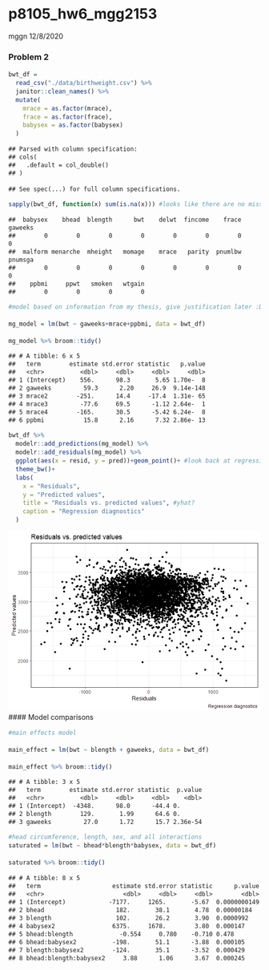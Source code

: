 p8105\_hw6\_mgg2153
================
mggn
12/8/2020

### Problem 2

``` r
bwt_df = 
  read_csv("./data/birthweight.csv") %>%
  janitor::clean_names() %>%
  mutate(
    mrace = as.factor(mrace),
    frace = as.factor(frace),
    babysex = as.factor(babysex)
  )
```

    ## Parsed with column specification:
    ## cols(
    ##   .default = col_double()
    ## )

    ## See spec(...) for full column specifications.

``` r
sapply(bwt_df, function(x) sum(is.na(x))) #looks like there are no missing values, let's build a model
```

    ##  babysex    bhead  blength      bwt    delwt  fincome    frace  gaweeks 
    ##        0        0        0        0        0        0        0        0 
    ##  malform menarche  mheight   momage    mrace   parity  pnumlbw  pnumsga 
    ##        0        0        0        0        0        0        0        0 
    ##    ppbmi     ppwt   smoken   wtgain 
    ##        0        0        0        0

``` r
#model based on information from my thesis, give justification later :D

mg_model = lm(bwt ~ gaweeks+mrace+ppbmi, data = bwt_df)

mg_model %>% broom::tidy()
```

    ## # A tibble: 6 x 5
    ##   term        estimate std.error statistic   p.value
    ##   <chr>          <dbl>     <dbl>     <dbl>     <dbl>
    ## 1 (Intercept)    556.      98.3       5.65 1.70e-  8
    ## 2 gaweeks         59.3      2.20     26.9  9.14e-148
    ## 3 mrace2        -251.      14.4     -17.4  1.31e- 65
    ## 4 mrace3         -77.6     69.5      -1.12 2.64e-  1
    ## 5 mrace4        -165.      30.5      -5.42 6.24e-  8
    ## 6 ppbmi           15.8      2.16      7.32 2.86e- 13

``` r
bwt_df %>%
  modelr::add_predictions(mg_model) %>%
  modelr::add_residuals(mg_model) %>%
  ggplot(aes(x = resid, y = pred))+geom_point()+ #look back at regression notes :D
  theme_bw()+
  labs(
    x = "Residuals",
    y = "Predicted values",
    title = "Residuals vs. predicted values", #yhat?
    caption = "Regression diagnostics"
  )
```

![](p8105_hw6_mgg2153_files/figure-gfm/my_model-1.png)<!-- --> \#\#\#\#
Model comparisons

``` r
#main effects model

main_effect = lm(bwt ~ blength + gaweeks, data = bwt_df)

main_effect %>% broom::tidy()
```

    ## # A tibble: 3 x 5
    ##   term        estimate std.error statistic  p.value
    ##   <chr>          <dbl>     <dbl>     <dbl>    <dbl>
    ## 1 (Intercept)  -4348.      98.0      -44.4 0.      
    ## 2 blength        129.       1.99      64.6 0.      
    ## 3 gaweeks         27.0      1.72      15.7 2.36e-54

``` r
#head circumference, length, sex, and all interactions
saturated = lm(bwt ~ bhead*blength*babysex, data = bwt_df)

saturated %>% broom::tidy()
```

    ## # A tibble: 8 x 5
    ##   term                    estimate std.error statistic      p.value
    ##   <chr>                      <dbl>     <dbl>     <dbl>        <dbl>
    ## 1 (Intercept)            -7177.     1265.       -5.67  0.0000000149
    ## 2 bhead                    182.       38.1       4.78  0.00000184  
    ## 3 blength                  102.       26.2       3.90  0.0000992   
    ## 4 babysex2                6375.     1678.        3.80  0.000147    
    ## 5 bhead:blength             -0.554     0.780    -0.710 0.478       
    ## 6 bhead:babysex2          -198.       51.1      -3.88  0.000105    
    ## 7 blength:babysex2        -124.       35.1      -3.52  0.000429    
    ## 8 bhead:blength:babysex2     3.88      1.06      3.67  0.000245
